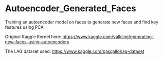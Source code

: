 # Autoencoder_Generated_Faces
Training an autoencoder model on faces to generate new faces and find key features using PCA

Original Kaggle Kernel here: https://www.kaggle.com/valkling/generating-new-faces-using-autoencoders

The LAG dataset used: https://www.kaggle.com/gasgallo/lag-dataset
